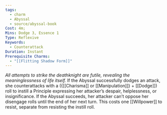 ```yaml
---
tags:
  - charm
  - Abyssal
  - source/abyssal-book
Cost: 4m; 
Mins: Dodge 3, Essence 1
Type: Reflexive
Keywords:
  - Counterattack
Duration: Instant
Prerequisite Charms:
  - "[[Flitting Shadow Form]]"
---
```

*All attempts to strike the deathknight are futile, revealing the meaninglessness of life itself.*
If the Abyssal successfully dodges an attack, she counterattacks with a ({[[Charisma]] or [[Manipulation]]} + [[Dodge]]) roll to instill a Principle expressing her attacker’s despair, helplessness, or insignificance.
If the Abyssal succeeds, her attacker can’t oppose her disengage rolls until the end of her next turn. This costs one [[Willpower]] to resist, separate from resisting the instill roll.